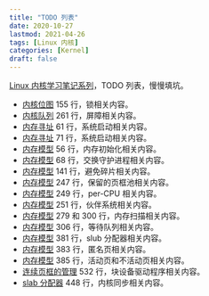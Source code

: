 ```yaml
---
title: "TODO 列表"
date: 2020-10-27
lastmod: 2021-04-26
tags: [Linux 内核]
categories: [Kernel]
draft: false
---
```


[Linux 内核学习笔记系列](/posts/kernel/kernel)，TODO 列表，慢慢填坑。

<!--more-->

- [内核位图](/posts/kernel/data-structure/bitmap) 155 行，锁相关内容。
- [内核队列](/posts/kernel/data-structure/kfifo) 261 行，屏障相关内容。
- [内存寻址](/posts/kernel/memory/address) 61 行，系统启动相关内容。
- [内存寻址](/posts/kernel/memory/address) 71 行，系统启动相关内容。
- [内存模型](/posts/kernel/memory/model) 56 行，内存初始化相关内容。
- [内存模型](/posts/kernel/memory/model) 68 行，交换守护进程相关内容。
- [内存模型](/posts/kernel/memory/model) 141 行，避免碎片相关内容。
- [内存模型](/posts/kernel/memory/model) 247 行，保留的页框池相关内容。
- [内存模型](/posts/kernel/memory/model) 249 行，per-CPU 相关内容。
- [内存模型](/posts/kernel/memory/model) 251 行，伙伴系统相关内容。
- [内存模型](/posts/kernel/memory/model) 279 和 300 行，内存扫描相关内容。
- [内存模型](/posts/kernel/memory/model) 306 行，等待队列相关内容。
- [内存模型](/posts/kernel/memory/model) 381 行，slub 分配器相关内容。
- [内存模型](/posts/kernel/memory/model) 383 行，匿名页相关内容。
- [内存模型](/posts/kernel/memory/model) 385 行，活动页和不活动页相关内容。
- [连续页框的管理](/posts/kernel/memory/continuous) 532 行，块设备驱动程序相关内容。
- [slab 分配器](/posts/kernel/memory/slab) 448 行，内核同步相关内容。
